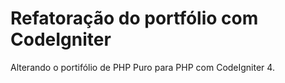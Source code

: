 # Refatoração do portfólio com CodeIgniter

Alterando o portifólio de PHP Puro para PHP com CodeIgniter 4.